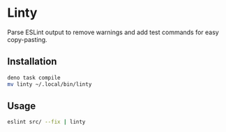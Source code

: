 # Linty

Parse ESLint output to remove warnings and add test commands for easy copy-pasting.

## Installation

```sh
deno task compile
mv linty ~/.local/bin/linty
```

## Usage

```sh
eslint src/ --fix | linty
```
